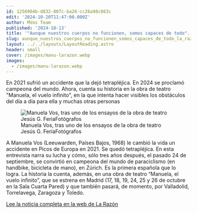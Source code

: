 ```yaml
---
id: 1256904b-d832-807c-ba26-cc26a98c863c
edit: '2024-10-20T11:47:00.000Z'
author: MVos Team
published: '2024-10-13'
title: '"Aunque nuestros cuerpos no funcionen, somos capaces de todo". La Razón'
slug: aunque_nuestros_cuerpos_no_funcionen_somos_capaces_de_todo_la_razon
layout: ../../layouts/LayoutReading.astro
header: small
cover: /images/manu-larazon.webp
images:
  - /images/manu-larazon.webp
---
```


En 2021 sufrió un accidente que la dejó tetrapléjica. En 2024 se proclamó campeona del mundo. Ahora, cuenta su historia en la obra de teatro "Manuela, el vuelo infinito", en la que intenta hacer visibles los obstáculos del día a día para ella y muchas otras personas


<figure><img src="/images/manu-larazon.webp" alt="Manuela Vos, tras uno de los ensayos de la obra de teatro Jesús G. FeriaFotógrafos"><figcaption align="left">Manuela Vos, tras uno de los ensayos de la obra de teatro Jesús G. FeriaFotógrafos</figcaption></figure>


A Manuela Vos (Leeuwarden, Países Bajos, 1968) le cambió la vida un accidente en Picos de Europa en 2021. Se quedó tetrapléjica. En esta entrevista narra su lucha y cómo, sólo tres años después, el pasado 24 de septiembre, se convirtió en campeona del mundo de paraciclismo (en handbike, bicicleta de mano), en Zúrich. Es la primera española que lo logra. La historia la cuenta, además, en una obra de teatro “Manuela, el vuelo infinito”, que se estrena en Madrid (17, 18, 19, 24, 25 y 26 de octubre en la Sala Cuarta Pared) y que también pasará, de momento, por Valladolid, Torrelavega, Zaragoza y Toledo.


[Lee la noticia completa en la web de La Razón](https://www.larazon.es/deportes/manuela-vos-campeona-mundo-paraciclismo-aunque-nuestros-cuerpos-funcionen-somos-capaces-todo_20241013670a8dd4e2e54f00017e9b78.html)

